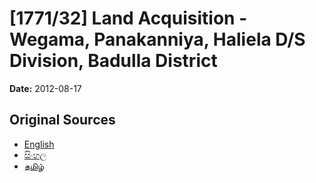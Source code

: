 # [1771/32] Land Acquisition - Wegama, Panakanniya,  Haliela D/S Division, Badulla District

**Date:** 2012-08-17

## Original Sources

- [English](https://documents.gov.lk/view/extra-gazettes/2012/8/1771-32_E.pdf)
- [සිංහල](https://documents.gov.lk/view/extra-gazettes/2012/8/1771-32_S.pdf)
- [தமிழ்](https://documents.gov.lk/view/extra-gazettes/2012/8/1771-32_T.pdf)
